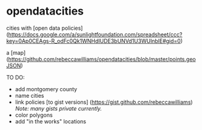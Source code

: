 opendatacities
==============

cities with [open data policies] (https://docs.google.com/a/sunlightfoundation.com/spreadsheet/ccc?key=0Ap0CEAgs-R_odFc0Qk1WNHdIUDE3bUNVd1U3WUlnblE#gid=0)

a [map] (https://github.com/rebeccawilliams/opendatacities/blob/master/points.geoJSON)

TO DO:  

+ add montgomery county  
+ name cities  
+ link policies [to gist versions] (https://gist.github.com/rebeccawilliams) _Note: many gists private currently._
+ color polygons  
+ add "in the works" locations  
